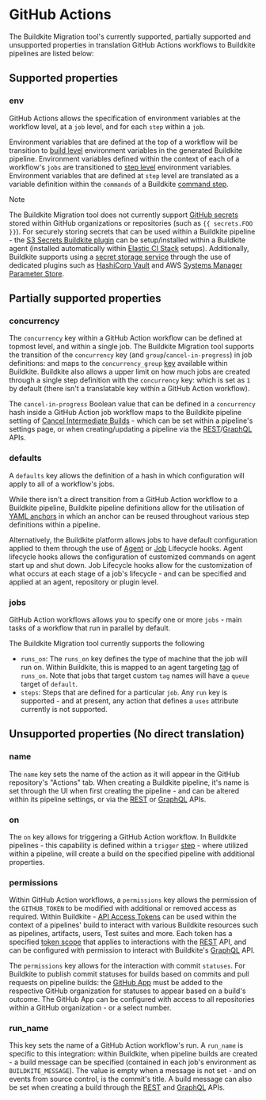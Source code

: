 # GitHub Actions

The Buildkite Migration tool's currently supported, partially supported and unsupported properties in translation GitHub Actions workflows to Buildkite pipelines are listed below:

## Supported properties

### env 

GitHub Actions allows the specification of environment variables at the workflow level, at a `job` level, and for each `step` within a `job`.

Environment variables that are defined at the top of a workflow will be transition to [build level](https://buildkite.com/docs/pipelines/environment-variables#environment-variable-precedence) environment variables in the generated Buildkite pipeline. Environment variables defined within the context of each of a workflow's `jobs` are transitioned to [step level](https://buildkite.com/docs/pipelines/environment-variables#runtime-variable-interpolation) environment variables. Environment variables that are defined at `step` level are translated as a variable definition within the `commands` of a Buildkite [command step](https://buildkite.com/docs/pipelines/command-step).

> [!NOTE]  
> The Buildkite Migration tool does not currently support [GitHub secrets](https://docs.github.com/en/actions/security-guides/using-secrets-in-github-actions) stored within GitHub organizations or repositories (such as `{{ secrets.FOO }}`). For securely storing secrets that can be used within a Buildkite pipeline - the [S3 Secrets Buildkite plugin](https://github.com/buildkite/elastic-ci-stack-s3-secrets-hooks) can be setup/installed within a Buildkite agent (installed automatically within [Elastic CI Stack](https://github.com/buildkite/elastic-ci-stack-for-aws) setups). Additionally, Buildkite supports using a [secret storage service](https://buildkite.com/docs/pipelines/secrets#using-a-secrets-storage-service) through the use of dedicated plugins such as [HashiCorp Vault](https://github.com/buildkite-plugins/vault-secrets-buildkite-plugin) and AWS [Systems Manager Parameter Store](https://github.com/buildkite-plugins/aws-ssm-buildkite-plugin).

## Partially supported properties

### concurrency

The `concurrency` key within a GitHub Action workflow can be defined at topmost level, and within a single job. The Buildkite Migration tool supports the transition of the `concurrency` key (and `group`/`cancel-in-progress`) in job definitions: and maps to the `concurrency_group` [key](https://buildkite.com/docs/pipelines/controlling-concurrency#concurrency-groups) available within Buildkite. Buildkite also allows a upper limit on how much jobs are created through a single step definition with the `concurrency` key: which is set as `1` by default (there isn't a translatable key within a GitHub Action workflow).

The `cancel-in-progress` Boolean value that can be defined in a `concurrency` hash inside a GitHub Action job workflow maps to the Buildkite pipeline setting of [Cancel Intermediate Builds](https://buildkite.com/docs/pipelines/skipping#cancel-running-intermediate-builds) - which can be set within a pipeline's settings page, or when creating/updating a pipeline via the [REST](https://buildkite.com/docs/apis/rest-api/pipelines#create-a-yaml-pipeline)/[GraphQL](https://buildkite.com/docs/apis/graphql/schemas/mutation/pipelinecreate) APIs.

### defaults

A `defaults` key allows the definition of a hash in which configuration will apply to all of a workflow's jobs. 

While there isn't a direct transition from a GitHub Action workflow to a Buildkite pipeline, Buildkite pipeline definitions allow for the utilisation of [YAML anchors](https://buildkite.com/docs/plugins/using#using-yaml-anchors-with-plugins) in which an anchor can be reused throughout various step definitions within a pipeline.

Alternatively, the Buildkite platform allows jobs to have default configuration applied to them through the use of [Agent](https://buildkite.com/docs/agent/v3/hooks#agent-lifecycle-hooks) or [Job](https://buildkite.com/docs/agent/v3/hooks#job-lifecycle-hooks) Lifecycle hooks. Agent lifecycle hooks allows the configuration of customized commands on agent start up and shut down. Job Lifecycle hooks allow for the customization of what occurs at each stage of a job's lifecycle - and can be specified and applied at an agent, repository or plugin level.

### jobs

GitHub Action workflows allows you to specify one or more `jobs` - main tasks of a workflow that run in parallel by default.

The Buildkite Migration tool currently supports the following 

- `runs_on`: The `runs_on` key defines the type of machine that the job will run on. Within Buildkite, this is mapped to an agent targeting [tag](https://buildkite.com/docs/agent/v3/queues#targeting-a-queue) of `runs_on`. Note that jobs that target custom `tag` names will have a `queue` target of `default`.
- `steps`: Steps that are defined for a particular `job`. Any `run` key is supported - and at present, any action that defines a `uses` attribute currently is not supported.

## Unsupported properties (No direct translation)

### name

The `name` key sets the name of the action as it will appear in the GitHub repository's "Actions" tab. When creating a Buildkite pipeline, it's name is set through the UI when first creating the pipeline - and can be altered within its pipeline settings, or via the [REST](https://buildkite.com/docs/apis/rest-api/pipelines#update-a-pipeline) or [GraphQL](https://buildkite.com/docs/apis/graphql/schemas/input-object/pipelineupdateinput) APIs.

### on

The `on` key allows for triggering a GitHub Action workflow. In Buildkite pipelines - this capability is defined within a `trigger` [step](https://buildkite.com/docs/pipelines/trigger-step) - where utilized within a pipeline, will create a build on the specified pipeline with additional properties.

### permissions

Within GitHub Action workflows, a `permissions` key allows the permission of the `GITHUB_TOKEN` to be modified with additional or removed access as required. Within Buildkite - [API Access Tokens](https://buildkite.com/docs/apis/managing-api-tokens) can be used within the context of a pipelines' build to interact with various Buildkite resources such as pipelines, artifacts, users, Test suites and more. Each token has a specified [token scope](https://buildkite.com/docs/apis/managing-api-tokens#token-scopes) that applies to interactions with the [REST](https://buildkite.com/docs/apis/rest-api) API, and can be configured with permission to interact with Buildkite's [GraphQL](https://buildkite.com/docs/apis/graphql-api) API.

The `permissions` key allows for the interaction with commit `statuses`. For Buildkite to publish commit statuses for builds based on commits and pull requests on pipeline builds: the [GitHub App](https://buildkite.com/docs/integrations/github#connect-your-buildkite-account-to-github-using-the-github-app) must be added to the respective GitHub organization for statuses to appear based on a build's outcome. The GitHub App can be configured with access to all repositories within a GitHub organization - or a select number. 

### run_name

This key sets the name of a GitHub Action workflow's run. A `run_name` is specific to this integration: within Buildkite, when pipeline builds are created - a build message can be specified (contained in each job's environment as `BUILDKITE_MESSAGE`). The value is empty when a message is not set - and on events from source control, is the commit's title. A build message can also be set when creating a build through the [REST](https://buildkite.com/docs/apis/rest-api/builds#create-a-build) and [GraphQL](https://buildkite.com/docs/apis/graphql/schemas/mutation/buildcreate) APIs.